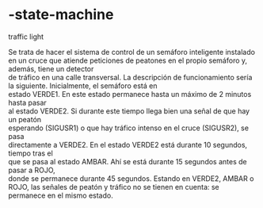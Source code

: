 # -state-machine
 traffic light 
 
Se	trata	de	hacer	el	sistema	de	control	de	un	semáforo	inteligente instalado	en	un	cruce
que	atiende	peticiones	de	peatones	en	el	propio	semáforo	y,	además,	tiene	un	detector	
de	tráfico	en	una	calle	transversal.
La	descripción	de	funcionamiento	sería	la	siguiente.	Inicialmente,	el	semáforo	está	en	
estado	VERDE1.	En	este	estado	permanece	hasta	un	máximo	de	2	minutos	hasta	pasar	
al	estado VERDE2.	Si	durante	este	tiempo	llega	bien	una	señal	de	que	hay	un	peatón	
esperando	 (SIGUSR1)	 o	 que	 hay	 tráfico	 intenso	 en	 el	 cruce	 (SIGUSR2),	 se	 pasa	
directamente	a	VERDE2.	En	el	estado	VERDE2	está durante	10	segundos,	tiempo	tras	el	
que	se	pasa	al	estado	AMBAR.	Ahí	se	está	durante	15	segundos	antes	de	pasar	a	ROJO,	
donde	 se	 permanece	 durante	 45	 segundos. Estando	en	VERDE2,	AMBAR	 o	 ROJO,	las	
señales	de	peatón	y	tráfico	no	se	tienen	en	cuenta:	se	permanece	en	el	mismo	estado.
